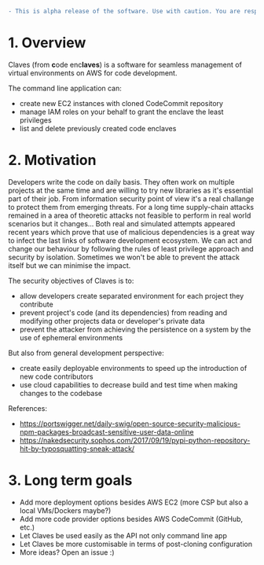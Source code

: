 ```diff
- This is alpha release of the software. Use with caution. You are responsible for proper management of your AWS account, any resources created by this software and all associated costs. 
```

# 1. Overview

Claves (from **c**ode enc**laves**) is a software for seamless management of virtual environments on AWS for code development.

The command line application can:
- create new EC2 instances with cloned CodeCommit repository
- manage IAM roles on your behalf to grant the enclave the least privileges
- list and delete previously created code enclaves

# 2. Motivation
Developers write the code on daily basis. They often work on multiple projects at the same time and are willing to try new libraries as it's essential part of their job. From information security point of view it's a real challange to protect them from emerging threats. For a long time supply-chain attacks remained in a area of theoretic attacks not feasible to perform in real world scenarios but it changes...  Both real and simulated attempts appeared recent years which prove that use of malicious dependencies is a great way to infect the last links of software development ecosystem. We can act and change our behaviour by following the rules of least privilege approach and security by isolation. Sometimes we won't be able to prevent the attack itself but we can minimise the impact.

The security objectives of Claves is to:
- allow developers create separated environment for each project they contribute
- prevent project's code (and its dependencies) from reading and modifying other projects data or developer's private data
- prevent the attacker from achieving the persistence on a system by the use of ephemeral environments

But also from general development perspective:
- create easily deployable environments to speed up the introduction of new code contributors
- use cloud capabilities to decrease build and test time when making changes to the codebase

References:
- https://portswigger.net/daily-swig/open-source-security-malicious-npm-packages-broadcast-sensitive-user-data-online
- https://nakedsecurity.sophos.com/2017/09/19/pypi-python-repository-hit-by-typosquatting-sneak-attack/

# 3. Long term goals

- Add more deployment options besides AWS EC2 (more CSP but also a local VMs/Dockers maybe?)
- Add more code provider options besides AWS CodeCommit (GitHub, etc.)
- Let Claves be used easily as the API not only command line app
- Let Claves be more customisable in terms of post-cloning configuration
- More ideas? Open an issue :)
